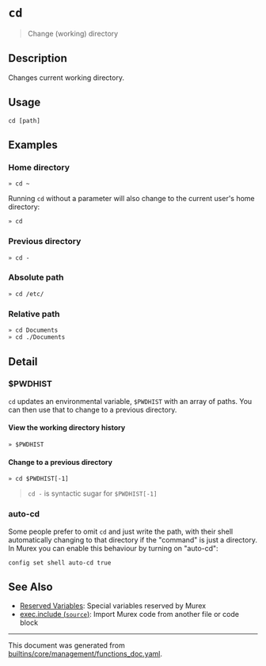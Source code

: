 # `cd`

> Change (working) directory

## Description

Changes current working directory.

## Usage

```
cd [path]
```

## Examples

### Home directory

```
» cd ~
```

Running `cd` without a parameter will also change to the current user's home
directory:

```
» cd
```

### Previous directory

```
» cd -
```

### Absolute path

```
» cd /etc/
```

### Relative path

```
» cd Documents
» cd ./Documents
```

## Detail

### $PWDHIST

`cd` updates an environmental variable, `$PWDHIST` with an array of paths.
You can then use that to change to a previous directory.

#### View the working directory history

```
» $PWDHIST
```

#### Change to a previous directory

```
» cd $PWDHIST[-1]
```

> `cd -` is syntactic sugar for `$PWDHIST[-1]`

### auto-cd

Some people prefer to omit `cd` and just write the path, with their shell
automatically changing to that directory if the "command" is just a directory.
In Murex you can enable this behaviour by turning on "auto-cd":

```
config set shell auto-cd true
```

## See Also

* [Reserved Variables](../user-guide/reserved-vars.md):
  Special variables reserved by Murex
* [exec.include (`source`)](../commands/source.md):
  Import Murex code from another file or code block

<hr/>

This document was generated from [builtins/core/management/functions_doc.yaml](https://github.com/lmorg/murex/blob/master/builtins/core/management/functions_doc.yaml).